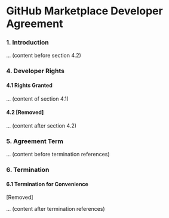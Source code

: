 # GitHub Marketplace Developer Agreement

### 1. Introduction

... (content before section 4.2)

### 4. Developer Rights

#### 4.1 Rights Granted
... (content of section 4.1)

#### 4.2 [Removed]

... (content after section 4.2)

### 5. Agreement Term

... (content before termination references)

### 6. Termination

#### 6.1 Termination for Convenience
[Removed]

... (content after termination references)